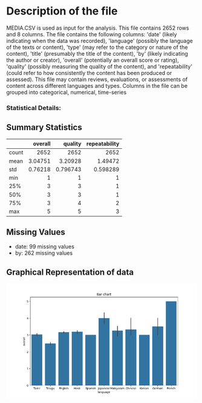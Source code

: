 # Description of the file


MEDIA.CSV is used as input for the analysis. This file contains 2652 rows and 8 columns.
The file contains the following columns: 'date' (likely indicating when the data was recorded), 'language' (possibly the language of the texts or content), 'type' (may refer to the category or nature of the content), 'title' (presumably the title of the content), 'by' (likely indicating the author or creator), 'overall' (potentially an overall score or rating), 'quality' (possibly measuring the quality of the content), and 'repeatability' (could refer to how consistently the content has been produced or assessed). This file may contain reviews, evaluations, or assessments of content across different languages and types.
Columns in the file can be grouped into  categorical, numerical, time-series

### Statistical Details:


## Summary Statistics

|       |    overall |     quality |   repeatability |
|:------|-----------:|------------:|----------------:|
| count | 2652       | 2652        |     2652        |
| mean  |    3.04751 |    3.20928  |        1.49472  |
| std   |    0.76218 |    0.796743 |        0.598289 |
| min   |    1       |    1        |        1        |
| 25%   |    3       |    3        |        1        |
| 50%   |    3       |    3        |        1        |
| 75%   |    3       |    4        |        2        |
| max   |    5       |    5        |        3        |

## Missing Values

- date: 99 missing values
- by: 262 missing values
## Graphical Representation of data

![Bar_plot.png](Bar_plot.png)
